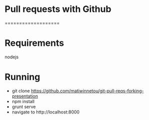 # Pull requests with Github
 ===================

# Requirements 
nodejs

# Running
- git clone https://github.com/matiwinnetou/git-pull-reqs-forking-presentation
- npm install
- grunt serve
- navigate to http://localhost:8000
